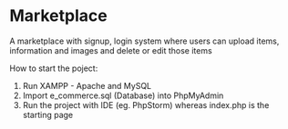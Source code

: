 # Marketplace
A marketplace with signup, login system where users can upload items, information and images and delete or edit those items

How to start the poject:
1. Run XAMPP - Apache and MySQL
2. Import e_commerce.sql (Database) into PhpMyAdmin
3. Run the project with IDE (eg. PhpStorm) whereas index.php is the starting page
